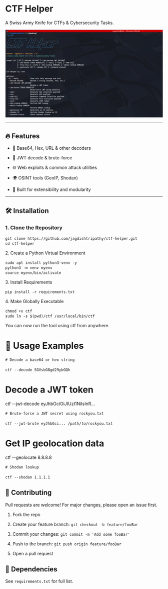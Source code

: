 # CTF Helper

A Swiss Army Knife for CTFs & Cybersecurity Tasks.

![CTF Helper Screenshot](modules/ctf-helper-image.png)

---

## 🔥 Features

- 🧬 Base64, Hex, URL & other decoders

- 🔐 JWT decode & brute-force

- 🌐 Web exploits & common attack utilities

- 🌍 OSINT tools (GeoIP, Shodan)

- 🧰 Built for extensibility and modularity
---

## 🛠️ Installation

### 1. Clone the Repository

```
git clone https://github.com/jagdishtripathy/ctf-helper.git
cd ctf-helper
```
2\. Create a Python Virtual Environment
```
sudo apt install python3-venv -y
python3 -m venv myenv
source myenv/bin/activate
```
3\. Install Requirements
```
pip install -r requirements.txt

```
4\. Make Globally Executable
```
chmod +x ctf
sudo ln -s $(pwd)/ctf /usr/local/bin/ctf
```
You can now run the tool using ctf from anywhere.

# 🚀 Usage Examples

```
# Decode a base64 or hex string

ctf --decode SGVsbG8gd29ybGQh
```
# Decode a JWT token

ctf --jwt-decode eyJhbGciOiJIUzI1NiIsInR...
```
# Brute-force a JWT secret using rockyou.txt

ctf --jwt-brute eyJhbGci... /path/to/rockyou.txt

```
# Get IP geolocation data

ctf --geolocate 8.8.8.8
```
# Shodan lookup

ctf --shodan 1.1.1.1
```

🧠 Contributing
---------------

Pull requests are welcome! For major changes, please open an issue first.

1.  Fork the repo

2.  Create your feature branch: `git checkout -b feature/fooBar`

3.  Commit your changes: `git commit -m 'Add some fooBar'`

4.  Push to the branch: `git push origin feature/fooBar`

5.  Open a pull request

🧩 Dependencies
---------------

See `requirements.txt` for full list.
